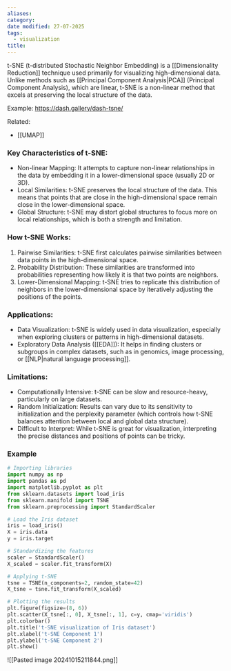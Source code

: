 ```yaml
---
aliases: 
category: 
date modified: 27-07-2025
tags:
  - visualization
title:
---
```

t-SNE (t-distributed Stochastic Neighbor Embedding) is a [[Dimensionality Reduction]] technique used primarily for visualizing high-dimensional data. Unlike methods such as [[Principal Component Analysis|PCA]] (Principal Component Analysis), which are linear, t-SNE is a non-linear method that excels at preserving the local structure of the data. 

Example: https://dash.gallery/dash-tsne/

Related:
- [[UMAP]]
### Key Characteristics of t-SNE:
- Non-linear Mapping: It attempts to capture non-linear relationships in the data by embedding it in a lower-dimensional space (usually 2D or 3D).
- Local Similarities: t-SNE preserves the local structure of the data. This means that points that are close in the high-dimensional space remain close in the lower-dimensional space.
- Global Structure: t-SNE may distort global structures to focus more on local relationships, which is both a strength and limitation.
  
### How t-SNE Works:
1. Pairwise Similarities: t-SNE first calculates pairwise similarities between data points in the high-dimensional space.
2. Probability Distribution: These similarities are transformed into probabilities representing how likely it is that two points are neighbors.
3. Lower-Dimensional Mapping: t-SNE tries to replicate this distribution of neighbors in the lower-dimensional space by iteratively adjusting the positions of the points.

### Applications:
- Data Visualization: t-SNE is widely used in data visualization, especially when exploring clusters or patterns in high-dimensional datasets.
- Exploratory Data Analysis ([[EDA]]): It helps in finding clusters or subgroups in complex datasets, such as in genomics, image processing, or [[NLP|natural language processing]].

### Limitations:
- Computationally Intensive: t-SNE can be slow and resource-heavy, particularly on large datasets.
- Random Initialization: Results can vary due to its sensitivity to initialization and the perplexity parameter (which controls how t-SNE balances attention between local and global data structure).
- Difficult to Interpret: While t-SNE is great for visualization, interpreting the precise distances and positions of points can be tricky.
### Example

```python
# Importing libraries
import numpy as np
import pandas as pd
import matplotlib.pyplot as plt
from sklearn.datasets import load_iris
from sklearn.manifold import TSNE
from sklearn.preprocessing import StandardScaler

# Load the Iris dataset
iris = load_iris()
X = iris.data
y = iris.target

# Standardizing the features
scaler = StandardScaler()
X_scaled = scaler.fit_transform(X)

# Applying t-SNE
tsne = TSNE(n_components=2, random_state=42)
X_tsne = tsne.fit_transform(X_scaled)

# Plotting the results
plt.figure(figsize=(8, 6))
plt.scatter(X_tsne[:, 0], X_tsne[:, 1], c=y, cmap='viridis')
plt.colorbar()
plt.title('t-SNE visualization of Iris dataset')
plt.xlabel('t-SNE Component 1')
plt.ylabel('t-SNE Component 2')
plt.show()

```


![[Pasted image 20241015211844.png]]